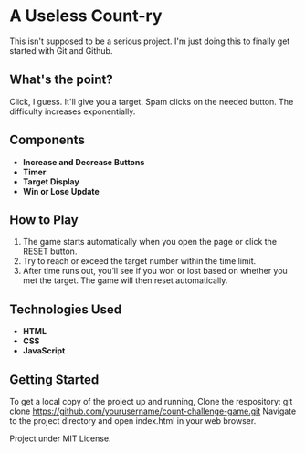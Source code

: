 # A Useless Count-ry

This isn't supposed to be a serious project. I'm just doing this to finally get started with Git and Github.

## What's the point?

Click, I guess. It'll give you a target. Spam clicks on the needed button. The difficulty increases exponentially. 

## Components

- **Increase and Decrease Buttons**
- **Timer**
- **Target Display**
- **Win or Lose Update**

## How to Play

1. The game starts automatically when you open the page or click the RESET button.
2. Try to reach or exceed the target number within the time limit.
4. After time runs out, you’ll see if you won or lost based on whether you met the target. The game will then reset automatically.

## Technologies Used

- **HTML**
- **CSS**
- **JavaScript**

## Getting Started

To get a local copy of the project up and running,
Clone the respository: git clone https://github.com/yourusername/count-challenge-game.git
Navigate to the project directory and open index.html in your web browser.

Project under MIT License.

